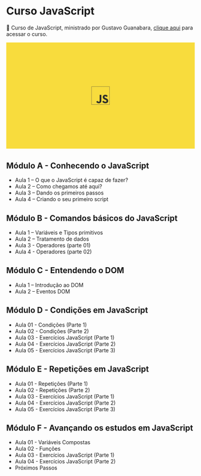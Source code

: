 # Curso JavaScript
🚀 Curso de JavaScript, ministrado por Gustavo Guanabara, [clique aqui](https://www.youtube.com/playlist?list=PLHz_AreHm4dlsK3Nr9GVvXCbpQyHQl1o1) para acessar o curso.

<img src="./src/img/cover.jpg" alt="wallpaper javascript"/>

##  Módulo A - Conhecendo o JavaScript

- Aula 1 – O que o JavaScript é capaz de fazer?
- Aula 2 – Como chegamos até aqui?
- Aula 3 – Dando os primeiros passos
- Aula 4 – Criando o seu primeiro script

## Módulo B - Comandos básicos do JavaScript

- Aula 1 – Variáveis e Tipos primitivos
- Aula 2 – Tratamento de dados
- Aula 3 - Operadores (parte 01)
- Aula 4 - Operadores (parte 02)

## Módulo C - Entendendo o DOM

- Aula 1 – Introdução ao DOM
- Aula 2 – Eventos DOM

## Módulo D - Condições em JavaScript

- Aula 01 - Condições (Parte 1)
- Aula 02 - Condições (Parte 2)
- Aula 03 - Exercícios JavaScript (Parte 1)
- Aula 04 - Exercícios JavaScript (Parte 2)
- Aula 05 - Exercícios JavaScript (Parte 3)

## Módulo E - Repetições em JavaScript

- Aula 01 - Repetições (Parte 1)
- Aula 02 - Repetições (Parte 2)
- Aula 03 - Exercícios JavaScript (Parte 1)
- Aula 04 - Exercícios JavaScript (Parte 2)
- Aula 05 - Exercícios JavaScript (Parte 3)

## Módulo F - Avançando os estudos em JavaScript

- Aula 01 - Variáveis Compostas
- Aula 02 - Funções
- Aula 03 - Exercícios JavaScript (Parte 1)
- Aula 04 - Exercícios JavaScript (Parte 2)
- Próximos Passos